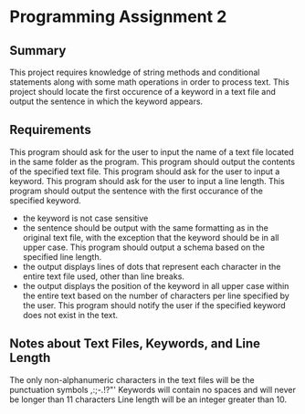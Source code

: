 # Programming Assignment 2

## Summary
This project requires knowledge of string methods and conditional statements along with some math operations in order to process text. This project should locate the first occurence of a keyword in a text file and output the sentence in which the keyword appears.

## Requirements
This program should ask for the user to input the name of a text file located in the same folder as the program.
This program should output the contents of the specified text file.
This program should ask for the user to input a keyword.
This program should ask for the user to input a line length.
This program should output the sentence with the first occurance of the specified keyword.
- the keyword is not case sensitive
- the sentence should be output with the same formatting as in the original text file, with the exception that the keyword should be in all upper case.
This program should output a schema based on the specified line length.
- the output displays lines of dots that represent each character in the entire text file used, other than line breaks.
- the output displays the position of the keyword in all upper case within the entire text based on the number of characters per line specified by the user.
This program should notify the user if the specified keyword does not exist in the text.

## Notes about Text Files, Keywords, and Line Length
The only non-alphanumeric characters in the text files will be the punctuation symbols ,:;-.!?"'
Keywords will contain no spaces and will never be longer than 11 characters
Line length will be an integer greater than 10.
